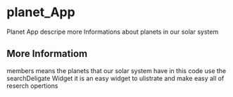 # planet_App
Planet App descripe more Informations about planets in our solar system 
## More Informatiom 
members means the planets that our solar system have 
in this code use the searchDeligate Widget it is an easy widget to ulistrate and make easy all of reserch opertions 

